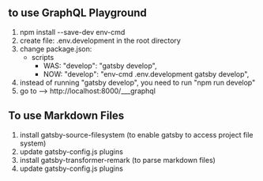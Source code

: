 ## to use GraphQL Playground

1. npm install --save-dev env-cmd
2. create file: .env.development in the root directory
3. change package.json:
      - scripts
           - WAS: "develop": "gatsby develop",
           - NOW: "develop": "env-cmd .env.development gatsby develop",
4. instead of running "gatsby develop", you need to run "npm run develop"
5. go to --> http://localhost:8000/___graphql

## To use Markdown Files

1. install gatsby-source-filesystem (to enable gatsby to access project file system)
2. update gatsby-config.js plugins
3. install gatsby-transformer-remark (to parse markdown files)
4. update gatsby-config.js plugins
